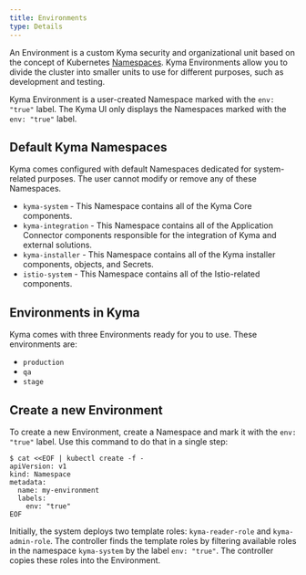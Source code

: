 ```yaml
---
title: Environments
type: Details
---
```


An Environment is a custom Kyma security and organizational unit based on the concept of Kubernetes [Namespaces](https://kubernetes.io/docs/concepts/overview/working-with-objects/namespaces/). Kyma Environments allow you to divide the cluster
into smaller units to use for different purposes, such as development and testing.

Kyma Environment is a user-created Namespace marked with the `env: "true"` label. The Kyma UI only displays the Namespaces marked with the `env: "true"` label.


## Default Kyma Namespaces

Kyma comes configured with default Namespaces dedicated for system-related purposes. The user cannot modify or remove any of these Namespaces.

- `kyma-system` - This Namespace contains all of the Kyma Core components.
- `kyma-integration` - This Namespace contains all of the Application Connector components responsible for the integration of Kyma and external solutions.
- `kyma-installer` - This Namespace contains all of the Kyma installer components, objects, and Secrets.
- `istio-system` - This Namespace contains all of the Istio-related components.

## Environments in Kyma

Kyma comes with three Environments ready for you to use. These environments are:

- `production`
- `qa`
- `stage`

## Create a new Environment

To create a new Environment, create a Namespace and mark it with the `env: "true"` label. Use this command to do that in a single step:

```
$ cat <<EOF | kubectl create -f -
apiVersion: v1
kind: Namespace
metadata:
  name: my-environment
  labels:
    env: "true"
EOF
```

Initially, the system deploys two template roles: `kyma-reader-role` and `kyma-admin-role`. The controller finds the template roles by filtering available roles in the namespace `kyma-system` by the label `env: "true"`. The controller copies these roles into the Environment.

